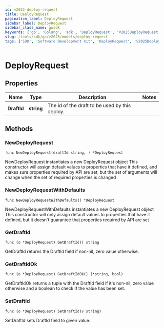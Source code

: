 ```yaml
---
id: v2025-deploy-request
title: DeployRequest
pagination_label: DeployRequest
sidebar_label: DeployRequest
sidebar_class_name: gosdk
keywords: ['go', 'Golang', 'sdk', 'DeployRequest', 'V2025DeployRequest']
slug: /tools/sdk/go/v2025/models/deploy-request
tags: ['SDK', 'Software Development Kit', 'DeployRequest', 'V2025DeployRequest']
---
```


# DeployRequest

## Properties

| Name | Type | Description | Notes |
| --- | --- | --- | --- |
| **DraftId** | **string** | The id of the draft to be used by this deploy. |

## Methods

### NewDeployRequest

`func NewDeployRequest(draftId string, ) *DeployRequest`

NewDeployRequest instantiates a new DeployRequest object This constructor will assign default values to properties that have it defined, and makes sure properties required by API are set, but the set of arguments will change when the set of required properties is changed

### NewDeployRequestWithDefaults

`func NewDeployRequestWithDefaults() *DeployRequest`

NewDeployRequestWithDefaults instantiates a new DeployRequest object This constructor will only assign default values to properties that have it defined, but it doesn't guarantee that properties required by API are set

### GetDraftId

`func (o *DeployRequest) GetDraftId() string`

GetDraftId returns the DraftId field if non-nil, zero value otherwise.

### GetDraftIdOk

`func (o *DeployRequest) GetDraftIdOk() (*string, bool)`

GetDraftIdOk returns a tuple with the DraftId field if it's non-nil, zero value otherwise and a boolean to check if the value has been set.

### SetDraftId

`func (o *DeployRequest) SetDraftId(v string)`

SetDraftId sets DraftId field to given value.
